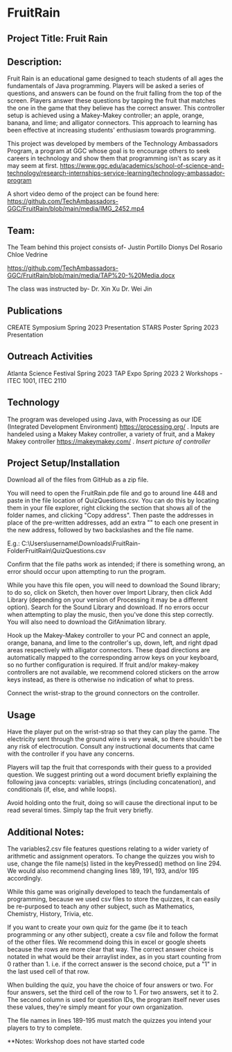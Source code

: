 # FruitRain

## Project Title: Fruit Rain

## Description:
Fruit Rain is an educational game designed to teach students of all ages the fundamentals of Java programming. Players will be asked a series of questions, and answers can be found on the fruit falling from the top of the screen. Players answer these questions by tapping the fruit that matches the one in the game that they believe has the correct answer. This controller setup is achieved using a Makey-Makey controller; an apple, orange, banana, and lime; and alligator connectors. This approach to learning has been effective at increasing students' enthusiasm towards programming.

This project was developed by members of the Technology Ambassadors Program, a program at GGC whose goal is to encourage others to seek careers in technology and show them that programming isn't as scary as it may seem at first. https://www.ggc.edu/academics/school-of-science-and-technology/research-internships-service-learning/technology-ambassador-program

A short video demo of the project can be found here: https://github.com/TechAmbassadors-GGC/FruitRain/blob/main/media/IMG_2452.mp4

## Team:
The Team behind this project consists of-
Justin Portillo
Dionys  Del Rosario
Chloe Vedrine

https://github.com/TechAmbassadors-GGC/FruitRain/blob/main/media/TAP%20-%20Media.docx

The class was instructed by-
Dr. Xin Xu
Dr. Wei Jin

## Publications
CREATE Symposium Spring 2023 Presentation
STARS Poster Spring 2023 Presentation

## Outreach Activities
Atlanta Science Festival Spring 2023
TAP Expo Spring 2023
2 Workshops - ITEC 1001, ITEC 2110

## Technology

The program was developed using Java, with Processing as our IDE (Integrated Development Environment) https://processing.org/ . Inputs are handeled using a Makey Makey controller, a variety of fruit, and a Makey Makey controller https://makeymakey.com/ .
*Insert picture of controller*

## Project Setup/Installation

Download all of the files from GitHub as a zip file.

You will need to open the FruitRain.pde file and go to around line 448 and
paste in the file location of QuizQuestions.csv. You can do this by locating them in
your file explorer, right clicking the section that shows all of the folder names,
and clicking "Copy address". Then paste the addresses in place of the pre-written
addresses, add an extra "\" to each one present in the new address, followed by two
backslashes and the file name.

E.g.: C:\\Users\\username\\Downloads\\FruitRain-FolderFruitRain\\QuizQuestions.csv

Confirm that the file paths work as intended; if there is something wrong, an error
should occur upon attempting to run the program.

While you have this file open, you will need to download the Sound library;
to do so, click on Sketch, then hover over Import Library, then click Add Library
(depending on your version of Processing it may be a different option).
Search for the Sound Library and download. If no errors occur when attempting to
play the music, then you've done this step correctly. You will also need to download the GifAnimation library.

Hook up the Makey-Makey controller to your PC and connect an apple, orange,
banana, and lime to the controller's up, down, left, and right dpad areas respectively
with alligator connectors. These dpad directions are automatically mapped to the corresponding
arrow keys on your keyboard, so no further configuration is required. If fruit and/or makey-makey controllers are not available, we recommend colored stickers on the arrow keys instead, as there is otherwise no indication of what to press.

Connect the wrist-strap to the ground connectors on the controller.

## Usage

Have the player put on the wrist-strap so that they can play the game. The electricity sent through the ground wire is very weak, so there shouldn't be any risk of electrocution. Consult any instructional documents that came with the controller if you have any concerns.

Players will tap the fruit that corresponds with their guess to a provided question.
We suggest printing out a word document briefly explaining the following java concepts:
variables, strings (including concatenation), and conditionals (if, else, and
while loops).

Avoid holding onto the fruit, doing so will cause the directional input to be read several times. Simply tap the fruit very briefly.

## Additional Notes:

The variables2.csv file features questions relating to a wider variety of arithmetic and assignment operators.
To change the quizzes you wish to use, change the file name(s) listed in the keyPressed() method on line 294.
We would also recommend changing lines 189, 191, 193, and/or 195 accordingly.

While this game was originally developed to teach the fundamentals of programming, because we used csv files to store the quizzes, it can easily be re-purposed to teach any other subject, such as Mathematics, Chemistry, History, Trivia, etc.

If you want to create your own quiz for the game (be it to teach programming or any other subject), create a csv file and follow the format of the other files.
We recommend doing this in excel or google sheets because the rows are more clear that way. The correct answer
choice is notated in what would be their arraylist index, as in you start counting from 0 rather than 1.
i.e. if the correct answer is the second choice, put a "1" in the last used cell of that row.

When building the quiz, you have the choice of four answers or two. For four answers, set the third cell of the row to 1. For two answers, set it to 2.
The second column is used for question IDs, the program itself never uses these values, they're simply meant for your own organization.

The file names in lines 189-195 must match the quizzes you intend your players to try to complete.

**Notes: Workshop does not have started code 
